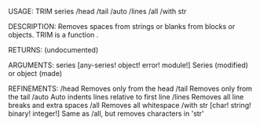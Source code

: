 USAGE:
     TRIM series /head /tail /auto /lines /all /with str

DESCRIPTION:
     Removes spaces from strings or blanks from blocks or objects.
     TRIM is a function .

RETURNS:
    (undocumented)

ARGUMENTS:
    series [any-series! object! error! module!]
        Series (modified) or object (made)

REFINEMENTS:
    /head
        Removes only from the head
    /tail
        Removes only from the tail
    /auto
        Auto indents lines relative to first line
    /lines
        Removes all line breaks and extra spaces
    /all
        Removes all whitespace
    /with
    str [char! string! binary! integer!]
        Same as /all, but removes characters in 'str'
